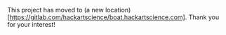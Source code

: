 This project has moved to (a new location)[https://gitlab.com/hackartscience/boat.hackartscience.com]. Thank you for your interest!
